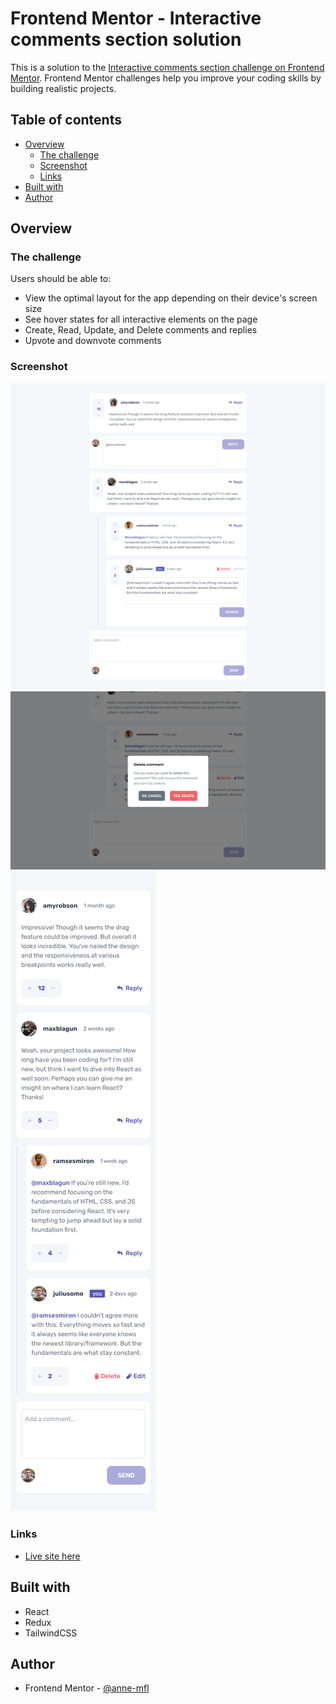 # Frontend Mentor - Interactive comments section solution

This is a solution to the [Interactive comments section challenge on Frontend Mentor](https://www.frontendmentor.io/challenges/interactive-comments-section-iG1RugEG9). Frontend Mentor challenges help you improve your coding skills by building realistic projects. 

## Table of contents
- [Overview](#overview)
  - [The challenge](#the-challenge)
  - [Screenshot](#screenshot)
  - [Links](#links)
- [Built with](#built-with)
- [Author](#author)

## Overview

### The challenge

Users should be able to:

- View the optimal layout for the app depending on their device's screen size
- See hover states for all interactive elements on the page
- Create, Read, Update, and Delete comments and replies
- Upvote and downvote comments

### Screenshot

![](./public/screenshot1.png)
![](./public/screenshot2.png)
![](./public/screenshot3.png)

### Links

- [Live site here](https://anne-mfl.github.io/interactive-comments-section)

## Built with

- React
- Redux
- TailwindCSS

## Author

- Frontend Mentor - [@anne-mfl](https://www.frontendmentor.io/profile/anne-mfl)
